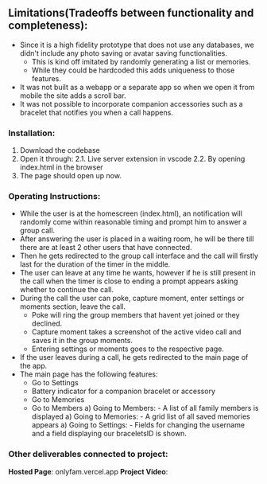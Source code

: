 ## Limitations(Tradeoffs between functionality and completeness):

- Since it is a high fidelity prototype that does not use any databases, we didn't include any photo saving or avatar saving functionalities.
  - This is kind off imitated by randomly generating a list or memories.
  - While they could be hardcoded this adds uniqueness to those features.
- It was not built as a webapp or a separate app so when we open it from mobile the site adds a scroll bar.
- It was not possible to incorporate companion accessories such as a bracelet that notifies you when a call happens.

### Installation:

1. Download the codebase
2. Open it through:
   2.1. Live server extension in vscode
   2.2. By opening index.html in the browser
3. The page should open up now.

### Operating Instructions:

- While the user is at the homescreen (index.html), an notification will randomly come within reasonable timing and prompt him to answer a group call.
- After answering the user is placed in a waiting room, he will be there till there are at least 2 other users that have connected.
- Then he gets redirected to the group call interface and the call will firstly last for the duration of the timer in the middle.
- The user can leave at any time he wants, however if he is still present in the call when the timer is close to ending a prompt appears asking whether to continue the call.
- During the call the user can poke, capture moment, enter settings or moments section, leave the call.
  - Poke will ring the group members that havent yet joined or they declined.
  - Capture moment takes a screenshot of the active video call and saves it in the group moments.
  - Entering settings or moments goes to the respective page.
- If the user leaves during a call, he gets redirected to the main page of the app.
- The main page has the following features:
  - Go to Settings
  - Battery indicator for a companion bracelet or accessory
  - Go to Memories
  - Go to Members
    a) Going to Members: - A list of all family members is displayed
    a) Going to Memories: - A grid list of all saved memories appears
    a) Going to Settings: - Fields for changing the username and a field displaying our braceletsID is shown.

### Other deliverables connected to project:

**Hosted Page**: onlyfam.vercel.app
**Project Video**:

